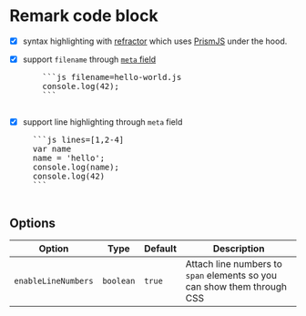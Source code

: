 # Remark code block

- [x] syntax highlighting with [refractor](https://github.com/wooorm/refractor) which uses [PrismJS](https://github.com/PrismJS/prism) under the hood.
- [x] support `filename` through [`meta` field](https://github.com/syntax-tree/mdast#code)

    <pre>
      ```js filename=hello-world.js
      console.log(42);
      ```
    </pre>

- [x] support line highlighting through `meta` field

    <pre>
    ```js lines=[1,2-4]
    var name
    name = 'hello';
    console.log(name);
    console.log(42)
    ```
    </pre>

## Options

| Option              | Type      | Default | Description                                                             |
| ------------------- | --------- | ------- | ----------------------------------------------------------------------- |
| `enableLineNumbers` | `boolean` | `true`  | Attach line numbers to `span` elements so you can show them through CSS |
